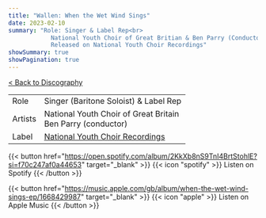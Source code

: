```yaml
---
title: "Wallen: When the Wet Wind Sings"
date: 2023-02-10
summary: "Role: Singer & Label Rep<br>
            National Youth Choir of Great Britian & Ben Parry (Conductor)<br>
            Released on National Youth Choir Recordings"
showSummary: true
showPagination: true
---
```

[< Back to Discography](/discography)

| | |
|-|-|
|Role|Singer (Baritone Soloist) & Label Rep|
|Artists|National Youth Choir of Great Britain<br>Ben Parry (conductor)|
|Label|[National Youth Choir Recordings](https://www.nationalyouthchoir.org.uk/recordings)

{{< button href="https://open.spotify.com/album/2KkXb8nS9TnI4BrtStohlE?si=f70c247af0a44653" target="_blank" >}}
{{< icon "spotify" >}} Listen on Spotify
{{< /button >}}

{{< button href="https://music.apple.com/gb/album/when-the-wet-wind-sings-ep/1668429987" target="_blank" >}}
{{< icon "apple" >}} Listen on Apple Music
{{< /button >}}
